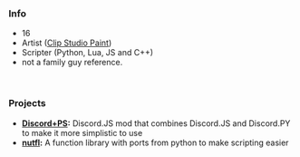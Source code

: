 ### Info
- 16
- Artist ([Clip Studio Paint](https://www.clipstudio.net/en/))
- Scripter (Python, Lua, JS and C++)
- not a family guy reference.
<br>

### Projects
- **[Discord+PS](https://github.com/nuttmegg/discordpps):** Discord.JS mod that combines Discord.JS and Discord.PY to make it more simplistic to use
- **[nutfl](https://github.com/nuttmegg/nutfl):** A function library with ports from python to make scripting easier
